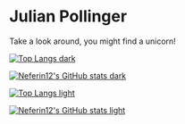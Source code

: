 # Julian Pollinger
Take a look around, you might find a unicorn!



[![Top Langs dark](https://github-readme-stats.vercel.app/api/top-langs/?username=neferin12&layout=compact&theme=codeSTACKr)](https://github.com/anuraghazra/github-readme-stats#gh-dark-mode-only)

[![Neferin12's GitHub stats dark](https://github-readme-stats.vercel.app/api?username=neferin12&show_icons=true&theme=codeSTACKr)](https://github.com/anuraghazra/github-readme-stats#gh-dark-mode-only)

[![Top Langs light](https://github-readme-stats.vercel.app/api/top-langs/?username=neferin12&layout=compact&theme=swift)](https://github.com/anuraghazra/github-readme-stats#gh-light-mode-only)

[![Neferin12's GitHub stats light](https://github-readme-stats.vercel.app/api?username=neferin12&show_icons=true&theme=swift)](https://github.com/anuraghazra/github-readme-stats#gh-light-mode-only)
